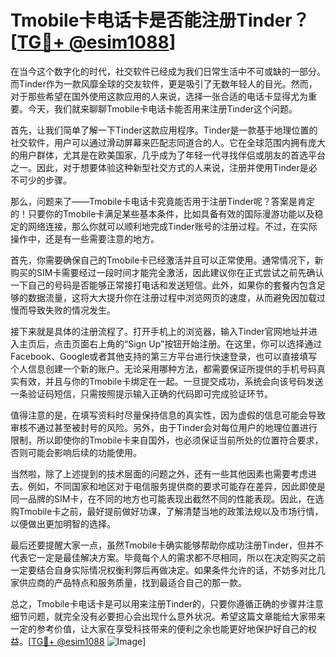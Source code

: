 # Tmobile卡电话卡是否能注册Tinder？[[TG💪+ @esim1088](https://t.me/s/esim1088)]

在当今这个数字化的时代，社交软件已经成为我们日常生活中不可或缺的一部分。而Tinder作为一款风靡全球的交友软件，更是吸引了无数年轻人的目光。然而，对于那些希望在国外使用这款应用的人来说，选择一张合适的电话卡显得尤为重要。今天，我们就来聊聊Tmobile卡电话卡能否用来注册Tinder这个问题。

首先，让我们简单了解一下Tinder这款应用程序。Tinder是一款基于地理位置的社交软件，用户可以通过滑动屏幕来匹配志同道合的人。它在全球范围内拥有庞大的用户群体，尤其是在欧美国家，几乎成为了年轻一代寻找伴侣或朋友的首选平台之一。因此，对于想要体验这种新型社交方式的人来说，注册并使用Tinder是必不可少的步骤。

那么，问题来了——Tmobile卡电话卡究竟能否用于注册Tinder呢？答案是肯定的！只要你的Tmobile卡满足某些基本条件，比如具备有效的国际漫游功能以及稳定的网络连接，那么你就可以顺利地完成Tinder账号的注册过程。不过，在实际操作中，还是有一些需要注意的地方。

首先，你需要确保自己的Tmobile卡已经激活并且可以正常使用。通常情况下，新购买的SIM卡需要经过一段时间才能完全激活，因此建议你在正式尝试之前先确认一下自己的号码是否能够正常接打电话和发送短信。此外，如果你的套餐内包含足够的数据流量，这将大大提升你在注册过程中浏览网页的速度，从而避免因加载过慢而导致失败的情况发生。

接下来就是具体的注册流程了。打开手机上的浏览器，输入Tinder官网地址并进入主页后，点击页面右上角的“Sign Up”按钮开始注册。在这里，你可以选择通过Facebook、Google或者其他支持的第三方平台进行快速登录，也可以直接填写个人信息创建一个新的账户。无论采用哪种方法，都需要保证所提供的手机号码真实有效，并且与你的Tmobile卡绑定在一起。一旦提交成功，系统会向该号码发送一条验证码短信，只需按照提示输入正确的代码即可完成验证环节。

值得注意的是，在填写资料时尽量保持信息的真实性，因为虚假的信息可能会导致审核不通过甚至被封号的风险。另外，由于Tinder会对每位用户的地理位置进行限制，所以即使你的Tmobile卡来自国外，也必须保证当前所处的位置符合要求，否则可能会影响后续的功能使用。

当然啦，除了上述提到的技术层面的问题之外，还有一些其他因素也需要考虑进去。例如，不同国家和地区对于电信服务提供商的要求可能存在差异，因此即使是同一品牌的SIM卡，在不同的地方也可能表现出截然不同的性能表现。因此，在选购Tmobile卡之前，最好提前做好功课，了解清楚当地的政策法规以及市场行情，以便做出更加明智的选择。

最后还要提醒大家一点，虽然Tmobile卡确实能够帮助你成功注册Tinder，但并不代表它一定是最佳解决方案。毕竟每个人的需求都不尽相同，所以在决定购买之前一定要结合自身实际情况权衡利弊后再做决定。如果条件允许的话，不妨多对比几家供应商的产品特点和服务质量，找到最适合自己的那一款。

总之，Tmobile卡电话卡是可以用来注册Tinder的，只要你遵循正确的步骤并注意细节问题，就完全没有必要担心会出现什么意外状况。希望这篇文章能给大家带来一定的参考价值，让大家在享受科技带来的便利之余也能更好地保护好自己的权益。[[TG💪+ @esim1088](https://t.me/s/esim1088) ![Image](https://i.postimg.cc/4NQfJmqS/Snipaste-2025-05-13-00-14-12.png)]